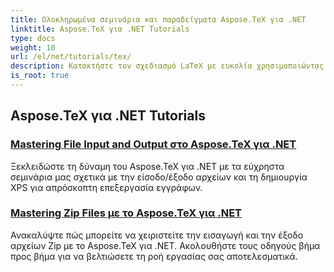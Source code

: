 ```yaml
---
title: Ολοκληρωμένα σεμινάρια και παραδείγματα Aspose.TeX για .NET
linktitle: Aspose.TeX για .NET Tutorials
type: docs
weight: 10
url: /el/net/tutorials/tex/
description: Κατακτήστε τον σχεδιασμό LaTeX με ευκολία χρησιμοποιώντας το Aspose.TeX για .NET. Κάντε λήψη για απρόσκοπτη ενσωμάτωση και εξερευνήστε προηγμένη μορφοποίηση, διαχείριση αρχείων, αδειοδότηση και πολλά άλλα.
is_root: true
---
```


## Aspose.TeX για .NET Tutorials
### [Mastering File Input and Output στο Aspose.TeX για .NET](./file-input-and-output/)
Ξεκλειδώστε τη δύναμη του Aspose.TeX για .NET με τα εύχρηστα σεμινάρια μας σχετικά με την είσοδο/έξοδο αρχείων και τη δημιουργία XPS για απρόσκοπτη επεξεργασία εγγράφων.
### [Mastering Zip Files με το Aspose.TeX για .NET](./mastering-zip-file-io/)
Ανακαλύψτε πώς μπορείτε να χειριστείτε την εισαγωγή και την έξοδο αρχείων Zip με το Aspose.TeX για .NET. Ακολουθήστε τους οδηγούς βήμα προς βήμα για να βελτιώσετε τη ροή εργασίας σας αποτελεσματικά.